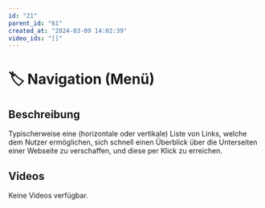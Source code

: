 ```yaml
---
id: "21"
parent_id: "61"
created_at: "2024-03-09 14:02:39"
video_ids: "[]"
---
```


# 🏷️ Navigation (Menü)

## Beschreibung

Typischerweise eine (horizontale oder vertikale) Liste von Links, welche dem Nutzer ermöglichen, sich schnell einen Überblick über die Unterseiten einer Webseite zu verschaffen, und diese per Klick zu erreichen.

## Videos

Keine Videos verfügbar.
